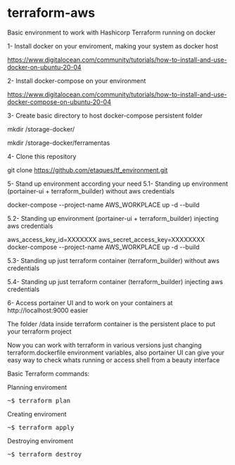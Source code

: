 # terraform-aws

Basic environment to work with Hashicorp Terraform running on docker


1- Install docker on your enviroment, making your system as docker host

https://www.digitalocean.com/community/tutorials/how-to-install-and-use-docker-on-ubuntu-20-04

2- Install docker-compose on your environment

https://www.digitalocean.com/community/tutorials/how-to-install-and-use-docker-compose-on-ubuntu-20-04

3- Create basic directory to host docker-compose persistent folder

mkdir /storage-docker/

mkdir /storage-docker/ferramentas

4- Clone this repository

git clone https://github.com/etaques/tf_environment.git

5- Stand up environment according your need
5.1- Standing up environment (portainer-ui + terraform_builder) without aws credentials

docker-compose --project-name AWS_WORKPLACE up -d --build

5.2- Standing up environment (portainer-ui + terraform_builder) injecting aws credentials

aws_access_key_id=XXXXXXX aws_secret_access_key=XXXXXXXX docker-compose --project-name AWS_WORKPLACE up -d --build

5.3- Standing up just terraform container (terraform_builder) without aws credentials

5.4- Standing up just terraform container (terraform_builder) injecting aws credentials 

6- Access portainer UI and to work on your containers at http://localhost:9000 easier

The folder /data inside terraform container is the persistent place to put your terraform project

Now you can work with terraform in various versions just changing terraform.dockerfile environment variables, 
also portainer UI can give your easy way to check whats running or access shell from a beauty interface


Basic Terraform commands:

Planning enviroment

<pre>~$ terraform plan</pre>

Creating enviroment

<pre>~$ terraform apply</pre>

Destroying enviroment

<pre>~$ terraform destroy</pre>
